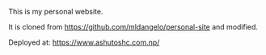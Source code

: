 This is my personal website.

It is cloned from https://github.com/mldangelo/personal-site and modified.

Deployed at:
https://www.ashutoshc.com.np/
